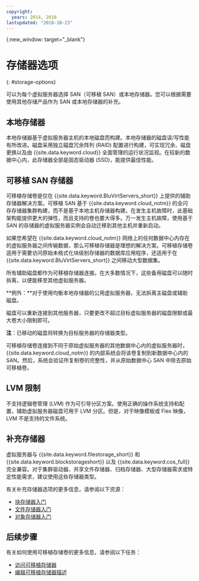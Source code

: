 ```yaml
---
copyright:
  years: 2014, 2018
lastupdated: "2018-10-23"
---
```


{:new_window: target="_blank"}

# 存储器选项
{: #storage-options}

可以为每个虚拟服务器选择 SAN（可移植 SAN）或本地存储器。您可以根据需要使用其他存储产品作为 SAN 或本地存储器的补充。

## 本地存储器

本地存储器基于虚拟服务器主机的本地磁盘而构建。本地存储器的磁盘读/写性能有所改进。磁盘采用独立磁盘冗余阵列 (RAID) 配置进行构建，可实现冗余、磁盘更换以及由 {{site.data.keyword.cloud}} 全面管理的运行状况监视。在较新的数据中心内，此存储器全部是固态驱动器 (SSD)，能提供最佳性能。

## 可移植 SAN 存储器

可移植存储卷是仅在 {{site.data.keyword.BluVirtServers_short}} 上提供的辅助存储器解决方案。可移植 SAN 基于 {{site.data.keyword.cloud_notm}} 的全闪存存储器集群构建，而不是基于本地主机存储器构建。在发生主机故障时，此基础架构能提供更大的弹性，而且支持的卷也要大得多。万一发生主机故障，使用基于 SAN 的存储器的虚拟服务器实例会自动迁移到其他主机并重新启动。

如果您希望在 {{site.data.keyword.cloud_notm}} 网络上的任何数据中心内存在的虚拟服务器之间传输数据，那么可移植存储器是理想的解决方案。可移植存储卷适用于需要访问原始未格式化块级别存储器的数据库应用程序，还适用于在 {{site.data.keyword.BluVirtServers_short}} 之间移动大型数据集。

所有辅助磁盘都作为可移植存储器连接。在大多数情况下，这些备用磁盘可以随时拆离，以便能移至其他虚拟服务器。

**例外：**对于使用均衡本地存储器的公用虚拟服务器，无法拆离主磁盘或辅助磁盘。

磁盘可以重新连接到其他服务器，只要更改不超过目标虚拟服务器的磁盘限额或最大卷大小限制即可。

**注**：已移动的磁盘将转换为目标服务器的存储器类型。

可移植存储卷连接到不同于原始虚拟服务器的其他数据中心内的虚拟服务器时，{{site.data.keyword.cloud_notm}} 的内部系统会将该卷复制到新数据中心内的 SAN。然后，系统会验证所复制卷的完整性，并从原始数据中心 SAN 中除去原始可移植卷。

## LVM 限制

不支持逻辑卷管理 (LVM) 作为可引导分区方案。使用正确的操作系统支持和配置，辅助虚拟服务器磁盘可用于 LVM 分区。但是，对于映像模板或 Flex 映像，LVM 不是支持的文件系统。

## 补充存储器

虚拟服务器与 {{site.data.keyword.filestorage_short}} 和 {{site.data.keyword.blockstorageshort}} 以及 {{site.data.keyword.cos_full}} 完全兼容。对于集群驱动器、共享文件存储器、归档存储器、大型存储器需求或特定性能需求，建议使用这些存储器类型。

有关补充存储器选项的更多信息，请参阅以下资源：

* [块存储器入门](/docs/infrastructure/BlockStorage?topic=BlockStorage-GettingStarted)
* [文件存储器入门](/docs/infrastructure/FileStorage?topic=FileStorage-GettingStarted)
* [对象存储器入门](/docs/services/cloud-object-storage?topic=cloud-object-storage-about-ibm-cloud-object-storage#about-ibm-cloud-object-storage)

## 后续步骤
有关如何使用可移植存储卷的更多信息，请参阅以下任务：
* [访问可移植存储器](/docs/vsi/storage?topic=virtual-servers-accessing-portable-storage)
* [编辑可移植存储器描述](/docs/vsi/storage?topic=virtual-servers-editing-a-portable-storage-description)
